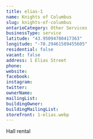 ```yaml
---
title: elias-1
name: Knights of Columbus
slug: knights-of-columbus
ontarioCategory: Other Services
businessType: service
latitude: "43.95094780417363"
longitude: "-78.29461589455605"
residential: false
vacant: false
address: 1 Elias Street
phone:
website:
facebook:
instagram:
twitter:
ownerName:
mailingList:
buildingOwner:
buildingMailingList:
storefront: 1-elias.webp
---
```


Hall rental
